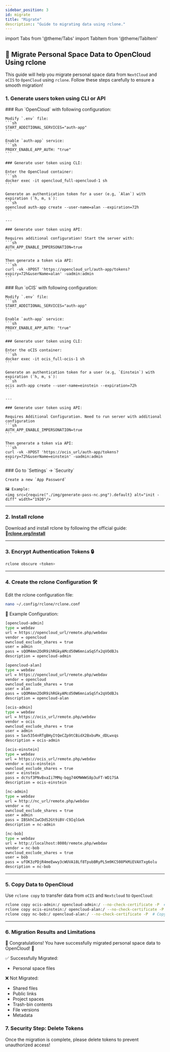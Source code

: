 ```yaml
---
sidebar_position: 3
id: migrate
title: "Migrate"
description:: "Guide to migrating data using rclone."
---
```


import Tabs from '@theme/Tabs'
import TabItem from '@theme/TabItem'

## 🚀 Migrate Personal Space Data to OpenCloud Using rclone

This guide will help you migrate personal space data from `NextCloud` and `oCIS` to `OpenCloud` using `rclone`. Follow these steps carefully to ensure a smooth migration!

### 1. Generate users token using CLI or API

<Tabs>
<TabItem value="opencloud" label="OpenCloud">
    ### Run `OpenCloud` with following configuration:

    Modify `.env` file:
    ```sh
    START_ADDITIONAL_SERVICES="auth-app"
    ```

    Enable `auth-app` service:
    ```sh
    PROXY_ENABLE_APP_AUTH: "true"
    ```

    ### Generate user token using CLI:

    Enter the OpenCloud container:
    ```sh
    docker exec -it opencloud_full-opencloud-1 sh
    ```

    Generate an authentication token for a user (e.g, `Alan`) with expiration (`h, m, s`):
    ```sh
    opencloud auth-app create --user-name=alan --expiration=72h
    ```

    ---

    ### Generate user token using API:

    Requires additional configuration! Start the server with:
    ```sh
    AUTH_APP_ENABLE_IMPERSONATION=true
    ```

    Then generate a token via API:
    ```sh
    curl -vk -XPOST 'https://opencloud_url/auth-app/tokens?expiry=72h&userName=alan' -uadmin:admin
    ```

</TabItem>

<TabItem value="ocis" label="oCIS">
    ### Run `oCIS` with following configuration:

    Modify `.env` file:
    ```sh
    START_ADDITIONAL_SERVICES="auth-app"
    ```

    Enable `auth-app` service:
    ```sh
    PROXY_ENABLE_APP_AUTH: "true"
    ```

    ### Generate user token using CLI:

    Enter the oCIS container:
    ```sh
    docker exec -it ocis_full-ocis-1 sh
    ```

    Generate an authentication token for a user (e.g, `Einstein`) with expiration (`h, m, s`):
    ```sh
    ocis auth-app create --user-name=einstein --expiration=72h
    ```

    ---

    ### Generate user token using API:

    Requires Additional Configuration. Need to run server with additional configuration
    ```sh
    AUTH_APP_ENABLE_IMPERSONATION=true
    ```

    Then generate a token via API:
    ```sh
    curl -vk -XPOST 'https://ocis_url/auth-app/tokens?expiry=72h&userName=einstein' -uadmin:admin
    ```

</TabItem>
<TabItem value="nc" label="Nextcloud">
    ### 
    Go to `Settings` → `Security`

    Create a new `App Password`

    🖼 Example:
    <img src={require("./img/generate-pass-nc.png").default} alt="init -diff" width="1920"/>

</TabItem>
</Tabs>
    
---

### 2. Install rclone

Download and install rclone by following the official guide: 🔗[**rclone.org/install**](https://rclone.org/install/)

---

### 3. Encrypt Authentication Tokens 🔒

```sh
rclone obscure <token>
```

---

### 4. Create the rclone Configuration 🛠️

Edit the rclone configuration file:

```sh
nano ~/.config/rclone/rclone.conf
```

📌 Example Configuration:

```sh
[opencloud-admin]
type = webdav
url = https://opencloud_url/remote.php/webdav
vendor = opencloud
owncloud_exclude_shares = true
user = admin
pass = sQOM4mn2DdR9ihRGkyAMcd50W6mniaSqSfx2qVOdBJs
description = opencloud-admin

[opencloud-alan]
type = webdav
url = https://opencloud_url/remote.php/webdav
vendor = opencloud
owncloud_exclude_shares = true
user = alan
pass = sQOM4mn2DdR9ihRGkyAMcd50W6mniaSqSfx2qVOdBJs
description = opencloud-alan

[ocis-admin]
type = webdav
url = https://ocis_url/remote.php/webdav
vendor = ocis
owncloud_exclude_shares = true
user = admin
pass = Sav5354nRTgBHyItQeCZp9tCBidX2BxbuMx_dDLwxqs
description = ocis-admin

[ocis-einstein]
type = webdav
url = https://ocis_url/remote.php/webdav
vendor = ocis-einstein
owncloud_exclude_shares = true
user = einstein
pass = dcYsf3PNvBxaIi7MMq-bqg74KMWWWS8p3uFT-WD17SA
description = ocis-einstein

[nc-admin]
type = webdav
url = http://nc_url/remote.php/webdav
vendor = nc
owncloud_exclude_shares = true
user = admin
pass = IBSkhC1wCDdS2Gt9iBV-C9IqlGek
description = nc-admin

[nc-bob]
type = webdav
url = http://localhost:8080/remote.php/webdav
vendor = nc-bob
owncloud_exclude_shares = true
user = bob
pass = ufOK3zPDjR4meEwwy3cWUVA18Lf8TpubBRyPL5m9KC508PkMiEVAXTxg6olu
description = nc-bob

```

---

### 5. Copy Data to OpenCloud

Use `rclone copy` to transfer data from `oCIS` and `Nextcloud` to `OpenCloud`:

```sh
rclone copy ocis-admin:/ opencloud-admin:/ --no-check-certificate -P  # Copy oCIS admin personal space to OpenCloud admin space
rclone copy ocis-einstein:/ opencloud-alan:/ --no-check-certificate -P  # Copy oCIS bob's personal space to OpenCloud admin space
rclone copy nc-bob:/ opencloud-alan:/ --no-check-certificate -P  # Copy Nextcloud admin personal space to OpenCloud admin space

```

---

### 6. Migration Results and Limitations

🎉 Congratulations! You have successfully migrated personal space data to OpenCloud! 🚀

✅ Successfully Migrated:

- Personal space files

❌ Not Migrated:

- Shared files
- Public links
- Project spaces
- Trash-bin contents
- File versions
- Metadata

### 7. Security Step: Delete Tokens

Once the migration is complete, please delete tokens to prevent unauthorized access!
